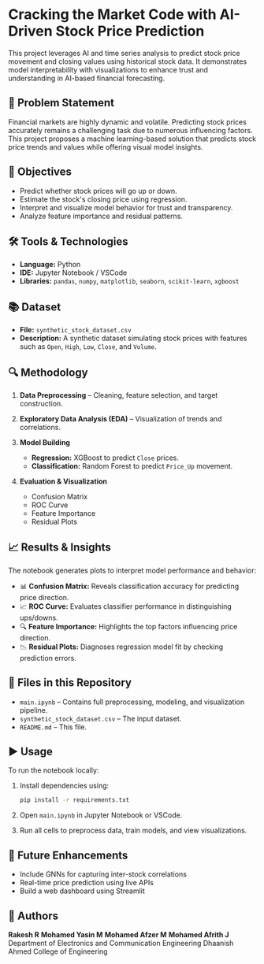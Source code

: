 # Cracking the Market Code with AI-Driven Stock Price Prediction

This project leverages AI and time series analysis to predict stock price movement and closing values using historical stock data. It demonstrates model interpretability with visualizations to enhance trust and understanding in AI-based financial forecasting.

## 📌 Problem Statement

Financial markets are highly dynamic and volatile. Predicting stock prices accurately remains a challenging task due to numerous influencing factors. This project proposes a machine learning-based solution that predicts stock price trends and values while offering visual model insights.

## 🎯 Objectives

* Predict whether stock prices will go up or down.
* Estimate the stock's closing price using regression.
* Interpret and visualize model behavior for trust and transparency.
* Analyze feature importance and residual patterns.

## 🛠️ Tools & Technologies

* **Language:** Python
* **IDE:** Jupyter Notebook / VSCode
* **Libraries:** `pandas`, `numpy`, `matplotlib`, `seaborn`, `scikit-learn`, `xgboost`

## 📚 Dataset

* **File:** `synthetic_stock_dataset.csv`
* **Description:** A synthetic dataset simulating stock prices with features such as `Open`, `High`, `Low`, `Close`, and `Volume`.

## 🔍 Methodology

1. **Data Preprocessing** – Cleaning, feature selection, and target construction.
2. **Exploratory Data Analysis (EDA)** – Visualization of trends and correlations.
3. **Model Building**

   * **Regression:** XGBoost to predict `Close` prices.
   * **Classification:** Random Forest to predict `Price_Up` movement.
4. **Evaluation & Visualization**

   * Confusion Matrix
   * ROC Curve
   * Feature Importance
   * Residual Plots

## 📈 Results & Insights

The notebook generates plots to interpret model performance and behavior:

* 📊 **Confusion Matrix:** Reveals classification accuracy for predicting price direction.
* 📈 **ROC Curve:** Evaluates classifier performance in distinguishing ups/downs.
* 🔍 **Feature Importance:** Highlights the top factors influencing price direction.
* 📉 **Residual Plots:** Diagnoses regression model fit by checking prediction errors.

## 📁 Files in this Repository

* `main.ipynb` – Contains full preprocessing, modeling, and visualization pipeline.
* `synthetic_stock_dataset.csv` – The input dataset.
* `README.md` – This file.

## ▶️ Usage

To run the notebook locally:

1. Install dependencies using:

   ```bash
   pip install -r requirements.txt
   ```
2. Open `main.ipynb` in Jupyter Notebook or VSCode.
3. Run all cells to preprocess data, train models, and view visualizations.

## 🔮 Future Enhancements

* Include GNNs for capturing inter-stock correlations
* Real-time price prediction using live APIs
* Build a web dashboard using Streamlit

## 👥 Authors

**Rakesh R**
**Mohamed Yasin M**
**Mohamed Afzer M**
**Mohamed Afrith J**
Department of Electronics and Communication Engineering
Dhaanish Ahmed College of Engineering

